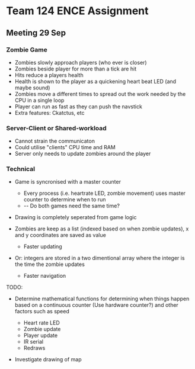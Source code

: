 # Team 124 ENCE Assignment

## Meeting 29 Sep

### Zombie Game
* Zombies slowly approach players (who ever is closer)
* Zombies beside player for more than a tick are hit
* Hits reduce a players health
* Health is shown to the player as a quickening heart beat LED (and maybe sound)
* Zombies move a different times to spread out the work needed by the CPU in a single loop
* Player can run as fast as they can push the navstick
* Extra features: Ckatctus, etc


### Server-Client or Shared-workload
* Cannot strain the communicaton 
* Could utilise "clients" CPU time and RAM
* Server only needs to update zombies around the player

### Technical
* Game is syncronised with a master counter
	* Every process (i.e. heartrate LED, zombie movement) uses master counter to determine when to run
	* -- Do both games need the same time?
	 
* Drawing is completely seperated from game logic
* Zombies are keep as a list (indexed based on when zombie updates), x and y coordinates are saved as value
	* Faster updating

* Or: integers are stored in a two dimentional array where the integer is the time the zombie updates
	* Faster navigation

TODO:
* Determine mathematical functions for determining when things happen based on a continuous counter (Use hardware counter?) and other factors such as speed
  * Heart rate LED
  * Zombie update
  * Player update
  * IR serial
  * Redraws

* Investigate drawing of map 
